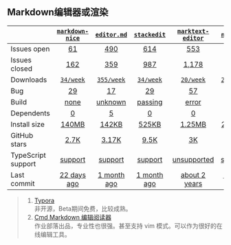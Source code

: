 ## Markdown编辑器或渲染
|   | [`markdown-nice`][b0] | [`editor.md`][r0] | [`stackedit`][n0] | [`marktext-editor`][k0] | [`notable`][a0] |
|---|:---:|:---:|:----:|:----:|:----:|
| Issues open           | [61][IO1] | [490][IO2] | [614][IO3] | [553][IO4] | [550][IO5] |
| Issues closed         | [162][IC1] | [359][IC2] | [987][IC3] | [1,178][IC4] | [863][IC5] |
| Downloads             | [`34/week`][DL1] | [`355/week`][DL2] | [`34/week`][DL3] | [`20/week`][DL4] | [`25/week`][DL5] |
| Bug              | [29][bug1] | [17][bug2] | [29][bug3] | [57][bug4] | [77][bug5] |
| Build                 | [none][bd1] | [unknown][bd2] | [passing][bd3] | [error][bd4] | [none][bd5] |
| Dependents            | [0][dep1] | [5][dep2] | [0][dep3] | [0][dep4] | [0][dep5] |
| Install size          | [140MB][IS1] | [142KB][IS2] | [525KB][IS3] | [1.25MB][IS4] | [22.1KB][IS5] |
| GitHub stars          | [2.7K][stars1] | [3.17K][stars2] | [9.5K][stars3] | [3K][stars4] | [1.2K][stars5] |
| TypeScript support    | [support][TS1] | [support][TS2] | [support][TS3] | [unsupported][TS4] | [support][TS5] |
| Last commit           | [22 days ago][commits1] | [1 month ago][commits2] | [1 month ago][commits3] | [about 2 years][commits4] | [1 year ago][commits5] |

[b0]: https://github.com/mdnice/markdown-nice
[r0]: https://github.com/pandao/editor.md
[n0]: https://github.com/benweet/stackedit
[k0]: https://github.com/marktext/marktext
[a0]: https://github.com/notable/notable

[IO1]: https://github.com/mdnice/markdown-nice/issues
[IO2]: https://github.com/pandao/editor.md/issues
[IO3]: https://github.com/benweet/stackedit/issues
[IO4]: https://github.com/marktext/marktext/issues
[IO5]: https://github.com/notable/notable/issues
[IC1]: https://github.com/mdnice/markdown-nice/issues
[IC2]: https://github.com/pandao/editor.md/issues
[IC3]: https://github.com/benweet/stackedit/issues
[IC4]: https://github.com/marktext/marktext/issues
[IC5]: https://github.com/notable/notable/issues

[DL1]: https://www.npmjs.com/package/markdown-nice
[DL2]: https://www.npmjs.com/package/editor.md
[DL3]: https://www.npmjs.com/package/stackedit
[DL4]: https://www.npmjs.com/package/marktext-editor
[DL5]: https://www.npmjs.com/package/merge-images

[bd1]: https://www.travis-ci.org/github/mdnice/markdown-nice
[bd2]: https://www.travis-ci.org/github/pandao/editor.md
[bd3]: https://travis-ci.org/github/benweet/stackedit
[bd4]: https://www.travis-ci.org/github/marktext/marktext
[bd5]: https://www.travis-ci.org/github/notable/notable

[bug1]: https://github.com/mdnice/markdown-nice/issues?page=2&q=is%3Aopen+is%3Aissue+label%3Abug
[bug2]: https://github.com/pandao/editor.md/issues?q=is%3Aopen+is%3Aissue+label%3Abug
[bug3]: https://github.com/benweet/stackedit/issues?page=2&q=is%3Aopen+is%3Aissue+label%3Abug
[bug4]: https://github.com/marktext/marktext/issues?page=3&q=is%3Aopen+is%3Aissue+label%3A%22%F0%9F%90%9B+bug%22
[bug5]: https://github.com/notable/notable/issues?q=is%3Aopen+is%3Aissue+label%3Abug

[dep1]: https://www.npmjs.com/package/markdown-nice
[dep2]: https://www.npmjs.com/package/editor.md
[dep3]: https://www.npmjs.com/package/stackedit
[dep4]: https://www.npmjs.com/package/marktext-editor
[dep5]: https://www.npmjs.com/package/notable

[IS1]: https://packagephobia.com/result?p=markdown-nice
[IS2]: https://packagephobia.com/result?p=compressorjs
[IS3]: https://packagephobia.com/result?p=cropperjs
[IS4]: https://packagephobia.com/result?p=grade
[IS5]: https://packagephobia.com/result?p=merge-images

[stars1]: https://github.com/nodeca/pica/stargazers
[stars2]: https://github.com/fengyuanchen/compressorjs/stargazers
[stars3]: https://github.com/fengyuanchen/cropperjs/stargazers
[stars4]: https://github.com/benhowdle89/grade/stargazers
[stars5]: https://github.com/lukechilds/merge-images/stargazers

[TS1]: https://www.npmjs.com/package/@types/pica
[TS2]: https://github.com/fengyuanchen/compressorjs/search?l=TypeScript
[TS3]: https://github.com/fengyuanchen/cropperjs/search?l=TypeScript
[TS4]: https://github.com/benhowdle89/grade/search?l=javascript
[TS5]: https://www.npmjs.com/package/@types/merge-images

[commits1]: https://github.com/nodeca/pica/commits
[commits2]: https://github.com/fengyuanchen/compressorjs/commits
[commits3]: https://github.com/fengyuanchen/cropperjs/commits
[commits4]: https://github.com/benhowdle89/grade/commits
[commits5]: https://github.com/lukechilds/merge-images/commits

>1. [Typora](https://typora.io/)<br>
  非开源，Beta期间免费，比较成熟。
>2. [Cmd Markdown 编辑阅读器](https://www.zybuluo.com/mdeditor)<br>
  作业部落出品，专业性也很强。甚至支持 vim 模式。可以作为很好的在线编辑工具。
